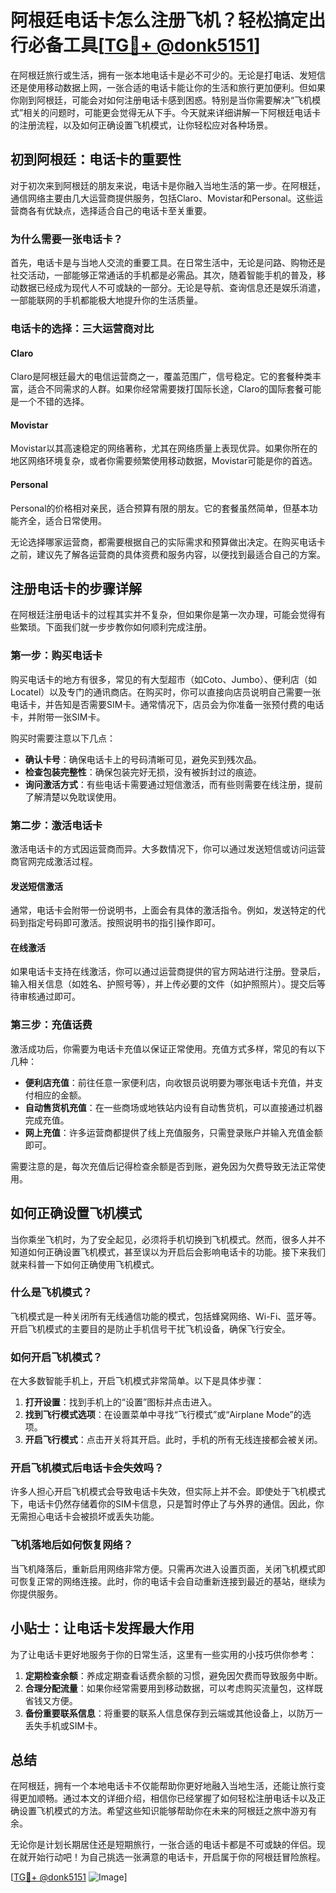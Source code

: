 # 阿根廷电话卡怎么注册飞机？轻松搞定出行必备工具[[TG💪+ @donk5151](https://t.me/s/donk5151)]

在阿根廷旅行或生活，拥有一张本地电话卡是必不可少的。无论是打电话、发短信还是使用移动数据上网，一张合适的电话卡能让你的生活和旅行更加便利。但如果你刚到阿根廷，可能会对如何注册电话卡感到困惑。特别是当你需要解决“飞机模式”相关的问题时，可能更会觉得无从下手。今天就来详细讲解一下阿根廷电话卡的注册流程，以及如何正确设置飞机模式，让你轻松应对各种场景。

## 初到阿根廷：电话卡的重要性

对于初次来到阿根廷的朋友来说，电话卡是你融入当地生活的第一步。在阿根廷，通信网络主要由几大运营商提供服务，包括Claro、Movistar和Personal。这些运营商各有优缺点，选择适合自己的电话卡至关重要。

### 为什么需要一张电话卡？

首先，电话卡是与当地人交流的重要工具。在日常生活中，无论是问路、购物还是社交活动，一部能够正常通话的手机都是必需品。其次，随着智能手机的普及，移动数据已经成为现代人不可或缺的一部分。无论是导航、查询信息还是娱乐消遣，一部能联网的手机都能极大地提升你的生活质量。

### 电话卡的选择：三大运营商对比

#### Claro
Claro是阿根廷最大的电信运营商之一，覆盖范围广，信号稳定。它的套餐种类丰富，适合不同需求的人群。如果你经常需要拨打国际长途，Claro的国际套餐可能是一个不错的选择。

#### Movistar
Movistar以其高速稳定的网络著称，尤其在网络质量上表现优异。如果你所在的地区网络环境复杂，或者你需要频繁使用移动数据，Movistar可能是你的首选。

#### Personal
Personal的价格相对亲民，适合预算有限的朋友。它的套餐虽然简单，但基本功能齐全，适合日常使用。

无论选择哪家运营商，都需要根据自己的实际需求和预算做出决定。在购买电话卡之前，建议先了解各运营商的具体资费和服务内容，以便找到最适合自己的方案。

## 注册电话卡的步骤详解

在阿根廷注册电话卡的过程其实并不复杂，但如果你是第一次办理，可能会觉得有些繁琐。下面我们就一步步教你如何顺利完成注册。

### 第一步：购买电话卡

购买电话卡的地方有很多，常见的有大型超市（如Coto、Jumbo）、便利店（如Locatel）以及专门的通讯商店。在购买时，你可以直接向店员说明自己需要一张电话卡，并告知是否需要SIM卡。通常情况下，店员会为你准备一张预付费的电话卡，并附带一张SIM卡。

购买时需要注意以下几点：
- **确认卡号**：确保电话卡上的号码清晰可见，避免买到残次品。
- **检查包装完整性**：确保包装完好无损，没有被拆封过的痕迹。
- **询问激活方式**：有些电话卡需要通过短信激活，而有些则需要在线注册，提前了解清楚以免耽误使用。

### 第二步：激活电话卡

激活电话卡的方式因运营商而异。大多数情况下，你可以通过发送短信或访问运营商官网完成激活过程。

#### 发送短信激活
通常，电话卡会附带一份说明书，上面会有具体的激活指令。例如，发送特定的代码到指定号码即可激活。按照说明书的指引操作即可。

#### 在线激活
如果电话卡支持在线激活，你可以通过运营商提供的官方网站进行注册。登录后，输入相关信息（如姓名、护照号等），并上传必要的文件（如护照照片）。提交后等待审核通过即可。

### 第三步：充值话费

激活成功后，你需要为电话卡充值以保证正常使用。充值方式多样，常见的有以下几种：

- **便利店充值**：前往任意一家便利店，向收银员说明要为哪张电话卡充值，并支付相应的金额。
- **自动售货机充值**：在一些商场或地铁站内设有自动售货机，可以直接通过机器完成充值。
- **网上充值**：许多运营商都提供了线上充值服务，只需登录账户并输入充值金额即可。

需要注意的是，每次充值后记得检查余额是否到账，避免因为欠费导致无法正常使用。

## 如何正确设置飞机模式

当你乘坐飞机时，为了安全起见，必须将手机切换到飞机模式。然而，很多人并不知道如何正确设置飞机模式，甚至误以为开启后会影响电话卡的功能。接下来我们就来科普一下如何正确使用飞机模式。

### 什么是飞机模式？

飞机模式是一种关闭所有无线通信功能的模式，包括蜂窝网络、Wi-Fi、蓝牙等。开启飞机模式的主要目的是防止手机信号干扰飞机设备，确保飞行安全。

### 如何开启飞机模式？

在大多数智能手机上，开启飞机模式非常简单。以下是具体步骤：

1. **打开设置**：找到手机上的“设置”图标并点击进入。
2. **找到飞行模式选项**：在设置菜单中寻找“飞行模式”或“Airplane Mode”的选项。
3. **开启飞行模式**：点击开关将其开启。此时，手机的所有无线连接都会被关闭。

### 开启飞机模式后电话卡会失效吗？

许多人担心开启飞机模式会导致电话卡失效，但实际上并不会。即使处于飞机模式下，电话卡仍然存储着你的SIM卡信息，只是暂时停止了与外界的通信。因此，你无需担心电话卡会被损坏或丢失功能。

### 飞机落地后如何恢复网络？

当飞机降落后，重新启用网络非常方便。只需再次进入设置页面，关闭飞机模式即可恢复正常的网络连接。此时，你的电话卡会自动重新连接到最近的基站，继续为你提供服务。

## 小贴士：让电话卡发挥最大作用

为了让电话卡更好地服务于你的日常生活，这里有一些实用的小技巧供你参考：

1. **定期检查余额**：养成定期查看话费余额的习惯，避免因欠费而导致服务中断。
2. **合理分配流量**：如果你经常需要用到移动数据，可以考虑购买流量包，这样既省钱又方便。
3. **备份重要联系信息**：将重要的联系人信息保存到云端或其他设备上，以防万一丢失手机或SIM卡。

## 总结

在阿根廷，拥有一个本地电话卡不仅能帮助你更好地融入当地生活，还能让旅行变得更加顺畅。通过本文的详细介绍，相信你已经掌握了如何轻松注册电话卡以及正确设置飞机模式的方法。希望这些知识能够帮助你在未来的阿根廷之旅中游刃有余。

无论你是计划长期居住还是短期旅行，一张合适的电话卡都是不可或缺的伴侣。现在就开始行动吧！为自己挑选一张满意的电话卡，开启属于你的阿根廷冒险旅程。

[[TG💪+ @donk5151](https://t.me/s/donk5151) ![Image](https://i.postimg.cc/rwNCRYN7/Snipaste-2025-04-30-17-27-05.png)]